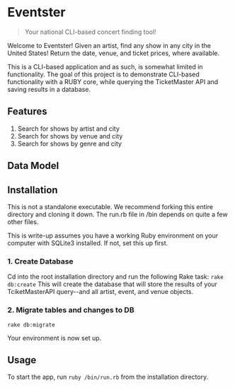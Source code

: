 # Eventster
> Your national CLI-based concert finding tool!

Welcome to Eventster! Given an artist, find any show in any city in the United States! Return the date, venue, and ticket prices, where available.

This is a CLI-based application and as such, is somewhat limited in functionality. The goal of this project is to demonstrate CLI-based functionality with a RUBY core, while querying the TicketMaster API and saving results in a database.

## Features
1. Search for shows by artist and city
2. Search for shows by venue and city
3. Search for shows by genre and city

## Data Model


## Installation
This is not a standalone executable. We recommend forking this entire directory and cloning it down. The run.rb file in /bin depends on quite a few other files.

This is write-up assumes you have a working Ruby environment on your computer with SQLite3 installed. If not, set this up first.

### 1. Create Database
Cd into the root installation directory and run the following Rake task:
`rake db:create`
This will create the database that will store the results of your TciketMasterAPI query--and all artist, event, and venue objects.
### 2. Migrate tables and changes to DB
`rake db:migrate`

Your environment is now set up.

## Usage

To start the app, run `ruby /bin/run.rb` from the installation directory.
